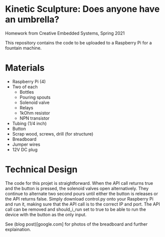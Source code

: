 # Kinetic Sculpture: Does anyone have an umbrella? 
Homework from Creative Embedded Systems, Spring 2021

This repository contains the code to be uploaded to a Raspberry Pi for a fountain machine.
# Materials
- Raspberry Pi (4)
- Two of each
  - Bottles
  - Pouring spouts
  - Solenoid valve
  - Relays
  - 1kOhm resistor
  - NPN transistor
- Tubing (1/4 inch)
- Button
- Scrap wood, screws, drill (for structure)
- Breadboard
- Jumper wires
- 12V DC plug

# Technical Design

The code for this projet is straightforward. When the API call returns true and the button is pressed, the solenoid valves open alternatively. They continue to alternate two second pours until either the button is releases or the API returns false. Simply download control.py onto your Raspberry Pi and run it, making sure that the API call is to the correct IP and port. The API call can be removed and should_i_run set to true to be able to run the device with the button as the only input.


See (blog post)[google.com] for photos of the breadboard and further explaination.
